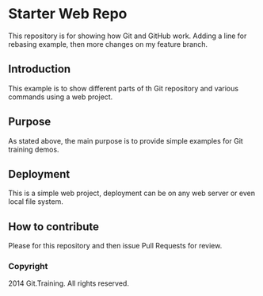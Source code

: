 # Starter Web Repo

This repository is for showing how Git and GitHub work.
Adding a line for rebasing example, then more changes on my feature branch.

## Introduction

This example is to show different parts of th Git repository and various commands using a web project.

## Purpose

As stated above, the main purpose is to provide simple examples for Git training demos.

## Deployment

This is a simple web project, deployment can be on any web server or even local file system.

## How to contribute

Please for this repository and then issue Pull Requests for review. 

### Copyright

2014 Git.Training. All rights reserved.
